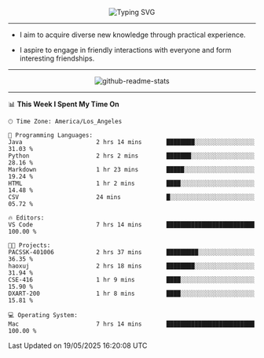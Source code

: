 <p align="center">
  <img src="https://readme-typing-svg.demolab.com?font=Fira+Code&weight=500&size=32&duration=2500&pause=1600&center=true&vCenter=true&random=false&width=1024&height=64&lines=Hi+there+%F0%9F%91%8B;I'm+delighted+you+could+make+it+here+%F0%9F%8E%89;I'm+Harry%2C+a+college+student+still+finding+my+way" alt="Typing SVG" />
</p>


---


- I aim to acquire diverse new knowledge through practical experience.

- I aspire to engage in friendly interactions with everyone and form interesting friendships.


---


<p align="center">
  <img src="https://github-readme-stats.vercel.app/api?username=Harry-Jing&show_icons=true" alt="github-readme-stats"/>
</p>


---

<!--START_SECTION:waka-->
📊 **This Week I Spent My Time On** 

```text
🕑︎ Time Zone: America/Los_Angeles

💬 Programming Languages: 
Java                     2 hrs 14 mins       ████████░░░░░░░░░░░░░░░░░   31.03 % 
Python                   2 hrs 2 mins        ███████░░░░░░░░░░░░░░░░░░   28.16 % 
Markdown                 1 hr 23 mins        █████░░░░░░░░░░░░░░░░░░░░   19.24 % 
HTML                     1 hr 2 mins         ████░░░░░░░░░░░░░░░░░░░░░   14.48 % 
CSV                      24 mins             █░░░░░░░░░░░░░░░░░░░░░░░░   05.72 % 

🔥 Editors: 
VS Code                  7 hrs 14 mins       █████████████████████████   100.00 % 

🐱‍💻 Projects: 
PACSSK-401006            2 hrs 37 mins       █████████░░░░░░░░░░░░░░░░   36.35 % 
haoxuj                   2 hrs 18 mins       ████████░░░░░░░░░░░░░░░░░   31.94 % 
CSE-416                  1 hr 9 mins         ████░░░░░░░░░░░░░░░░░░░░░   15.90 % 
DXART-200                1 hr 8 mins         ████░░░░░░░░░░░░░░░░░░░░░   15.81 % 

💻 Operating System: 
Mac                      7 hrs 14 mins       █████████████████████████   100.00 % 
```


 Last Updated on 19/05/2025 16:20:08 UTC
<!--END_SECTION:waka-->
